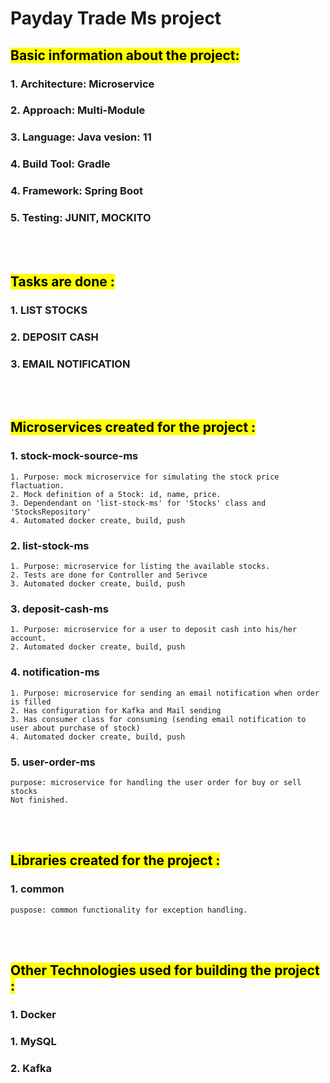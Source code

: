 # Payday Trade Ms project

## <mark> Basic information about the project: </mark> 
### 1. Architecture: Microservice
### 2. Approach: Multi-Module 
### 3. Language: Java vesion: 11
### 4. Build Tool: Gradle
### 4. Framework: Spring Boot
### 5. Testing: JUNIT, MOCKITO

</br>
</br>

## <mark> Tasks are done : </mark>

### 1. LIST STOCKS  

### 2. DEPOSIT CASH

### 3. EMAIL NOTIFICATION

</br>
</br>

## <mark> Microservices created for the project : </mark>

### 1. **stock-mock-source-ms**
    1. Purpose: mock microservice for simulating the stock price flactuation.
    2. Mock definition of a Stock: id, name, price.
    3. Dependendant on 'list-stock-ms' for 'Stocks' class and 'StocksRepository'
    4. Automated docker create, build, push 

### 2. **list-stock-ms**
    1. Purpose: microservice for listing the available stocks. 
    2. Tests are done for Controller and Serivce
    3. Automated docker create, build, push 

### 3. **deposit-cash-ms**
    1. Purpose: microservice for a user to deposit cash into his/her account.
    2. Automated docker create, build, push 

### 4. **notification-ms**
    1. Purpose: microservice for sending an email notification when order is filled
    2. Has configuration for Kafka and Mail sending
    3. Has consumer class for consuming (sending email notification to user about purchase of stock)
    4. Automated docker create, build, push 

### 5. **user-order-ms**
    purpose: microservice for handling the user order for buy or sell stocks
    Not finished.

</br>
</br>

## <mark> Libraries created for the project : </mark>

### 1. **common**
    puspose: common functionality for exception handling.

</br>
</br>

## <mark> Other Technologies used for building the project : </mark> 
### 1. Docker 
### 1. MySQL
### 2. Kafka
